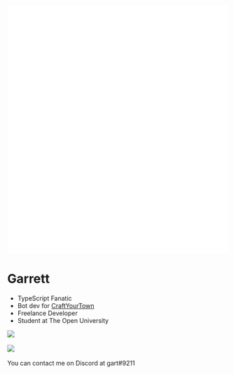 ![Metrics](/github-metrics.svg)

# Garrett

- TypeScript Fanatic
- Bot dev for [CraftYourTown](https://craftyourtown.com)
- Freelance Developer
- Student at The Open University

![](https://github-readme-stats.vercel.app/api/wakatime?username=gart&api_domain=wakapi.dev&bg_color=2D3748&title_color=2F855A&icon_color=2F855A&text_color=ffffff&custom_title=Wakapi%20Week%20Stats&layout=compact)

![](https://github-readme-stats.vercel.app/api/top-langs/?username=gurrrrrrett3&langs_count=10&bg_color=2D3748&title_color=2F855A&icon_color=2F855A&text_color=ffffff&custom_title=top%20Languages&layout=compact&hide=css)

You can contact me on Discord at gart#9211
